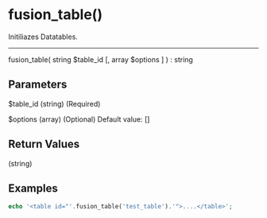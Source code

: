 # fusion_table()

Initiliazes Datatables.

---

fusion_table( string $table_id [, array $options ] ) : string

## Parameters

$table_id (string) (Required)

$options (array) (Optional) Default value: []

## Return Values

(string)

## Examples

```php
echo '<table id="'.fusion_table('test_table').'">....</table>';
```
